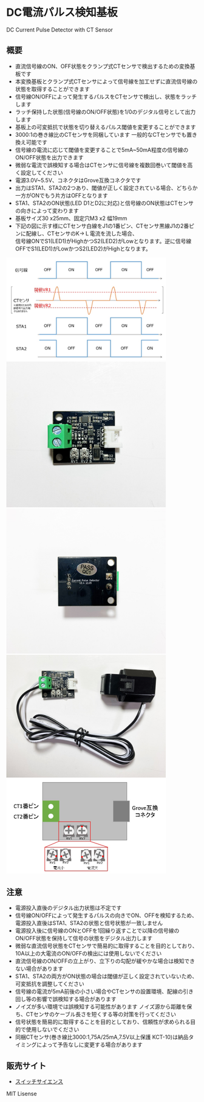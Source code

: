 # DC電流パルス検知基板
DC Current Pulse Detector with CT Sensor

## 概要 
  * 直流信号線のON、OFF状態をクランプ式CTセンサで検出するための変換基板です 
  * 本変換基板とクランプ式CTセンサによって信号線を加工せずに直流信号線の状態を取得することができます  
  * 信号線ON/OFFによって発生するパルスをCTセンサで検出し、状態をラッチします 
  * ラッチ保持した状態(信号線のON/OFF状態)を1/0のデジタル信号として出力します  
  * 基板上の可変抵抗で状態を切り替えるパルス閾値を変更することができます  
  * 3000:1の巻き線比のCTセンサを同梱しています  一般的なCTセンサでも置き換え可能です  
  * 信号線の電流に応じて閾値を変更することで5mA~50mA程度の信号線のON/OFF状態を出力できます  
  * 微弱な電流で誤検知する場合はCTセンサに信号線を複数回巻いて閾値を高く設定してください  
  * 電源3.0V~5.5V、コネクタはGrove互換コネクタです 
  * 出力はSTA1、STA2の2つあり、閾値が正しく設定されている場合、どちらか一方がONでもう片方はOFFとなります
  * STA1、STA2のON状態(LED D1とD2に対応)と信号線のON状態はCTセンサの向きによって変わります  
  * 基板サイズ30 x25mm、固定穴M3 x2 幅19mm  
  * 下記の図に示す様にCTセンサ白線をJ1の1番ピン、CTセンサ黒線J1の2番ピンに配線し、CTセンサのK→Ｌ電流を流した場合、  
  信号線ONでS1(LED1)がHighかつS2(LED2)がLowとなります。逆に信号線OFFでS1(LED1)がLowかつS2(LED2)がHighとなります。  
  

 <img src="https://raw.githubusercontent.com/meerstern/DC_Current_Pulse_Detector/main/IMG/img1.JPG" width="420">
 
 <img src="https://raw.githubusercontent.com/meerstern/DC_Current_Pulse_Detector/main/IMG/img2.JPG" width="420">

 <img src="https://raw.githubusercontent.com/meerstern/DC_Current_Pulse_Detector/main/IMG/img3.JPG" width="420">
 
 <img src="https://raw.githubusercontent.com/meerstern/DC_Current_Pulse_Detector/main/IMG/img4.JPG" width="420">
 
 <img src="https://raw.githubusercontent.com/meerstern/DC_Current_Pulse_Detector/main/IMG/img5.JPG" width="420">
 
## 注意
  * 電源投入直後のデジタル出力状態は不定です  
  * 信号線ON/OFFによって発生するパルスの向きでON、OFFを検知するため、電源投入直後はSTA1、STA2の状態と信号状態が一致しません  
  * 電源投入後に信号線のONとOFFを1回繰り返すことで以降の信号線のON/OFF状態を保持して信号の状態をデジタル出力します  
  * 微弱な直流信号状態をCTセンサで簡易的に取得することを目的としており、10A以上の大電流のON/OFFの検出には使用しないでください  
  * 直流信号線のON/OFFの立上がり、立下りの勾配が緩やかな場合は検知できない場合があります  
  * STA1、STA2の両方がON状態の場合は閾値が正しく設定されていないため、可変抵抗を調整してください  
  * 信号線の電流が5mA前後の小さい場合やCTセンサの設置環境、配線の引き回し等の影響で誤検知する場合があります  
  * ノイズが多い環境では誤検知する可能性があります  ノイズ源から距離を保ち、CTセンサのケーブル長さを短くする等の対策を行ってください  
  * 信号状態を簡易的に取得することを目的としており、信頼性が求められる目的で使用しないでください  
  * 同梱CTセンサ(巻き線比3000:1,75A/25mA,7.5V以上保護 KCT-10)は納品タイミングによって予告なしに変更する場合があります  
  
## 販売サイト
  * [スイッチサイエンス][2]  

  MIT Lisense


[2]: https://www.switch-science.com/products/7396
